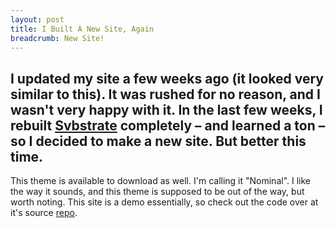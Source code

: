 ```yaml
---
layout: post
title: I Built A New Site, Again
breadcrumb: New Site!
---
```

## I updated my site a few weeks ago (it looked very similar to this). It was rushed for no reason, and I wasn't very happy with it. In the last few weeks, I rebuilt [Svbstrate](http://github.com/estrattonbailey/svbstrate) completely – and learned a ton – so I decided to make a new site. But better this time.

This theme is available to download as well. I'm calling it "Nominal". I like the way it sounds, and this theme is supposed to be out of the way, but worth noting. This site is a demo essentially, so check out the code over at it's source [repo](http://github.com/estrattonbailey/Nominal).
